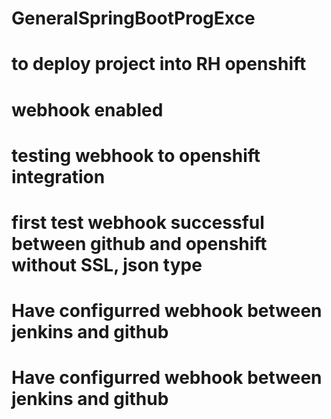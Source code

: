 # GeneralSpringBootProgExce
# to deploy project into RH openshift
# webhook enabled
# testing webhook to openshift integration
# first test webhook successful between github and openshift without SSL, json type
# Have configurred webhook between jenkins and github
# Have configurred webhook between jenkins and github
